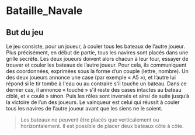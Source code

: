 # Bataille_Navale
## But du jeu
Le jeu consiste, pour un joueur, à couler tous les bateaux de l’autre joueur. Plus précisément, en début de partie, tous les navires sont placés dans une grille secrète. Les deux joueurs doivent alors chacun à leur tour, essayer de trouver et couler les bateaux de l’autre 
joueur. Pour cela, ils communiquent des coordonnées, exprimées sous la forme d’un couple (lettre, nombre). Un des deux joueurs annonce une case (par exemple « A5 »), et l’autre lui répond si le tir tombe à l'eau ou au contraire s'il touche un bateau. Dans ce dernier cas, 
il annonce « touché » s'il reste des cases intactes au bateau ciblé, et « coulé » sinon. Puis les rôles sont inversés et ainsi de suite jusqu’à la victoire de l’un des joueurs. Le vainqueur est celui qui réussit à couler tous les navires de l’autre joueur avant que les 
siens ne le soient.

> Les bateaux ne peuvent être placés que verticalement ou horizontalement.
> Il est possible de placer deux bateaux côte à côte.
